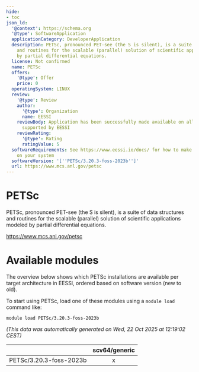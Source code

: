 ```yaml
---
hide:
- toc
json_ld:
  '@context': https://schema.org
  '@type': SoftwareApplication
  applicationCategory: DeveloperApplication
  description: PETSc, pronounced PET-see (the S is silent), is a suite of data structures
    and routines for the scalable (parallel) solution of scientific applications modeled
    by partial differential equations.
  license: Not confirmed
  name: PETSc
  offers:
    '@type': Offer
    price: 0
  operatingSystem: LINUX
  review:
    '@type': Review
    author:
      '@type': Organization
      name: EESSI
    reviewBody: Application has been successfully made available on all architectures
      supported by EESSI
    reviewRating:
      '@type': Rating
      ratingValue: 5
  softwareRequirements: See https://www.eessi.io/docs/ for how to make EESSI available
    on your system
  softwareVersion: '[''PETSc/3.20.3-foss-2023b'']'
  url: https://www.mcs.anl.gov/petsc
---
```


PETSc
=====


PETSc, pronounced PET-see (the S is silent), is a suite of data structures and routines for the scalable (parallel) solution of scientific applications modeled by partial differential equations.

https://www.mcs.anl.gov/petsc
# Available modules


The overview below shows which PETSc installations are available per target architecture in EESSI, ordered based on software version (new to old).

To start using PETSc, load one of these modules using a `module load` command like:

```shell
module load PETSc/3.20.3-foss-2023b
```

*(This data was automatically generated on Wed, 22 Oct 2025 at 12:19:02 CEST)*

| |scv64/generic|
| :---: | :---: |
|PETSc/3.20.3-foss-2023b|x|
